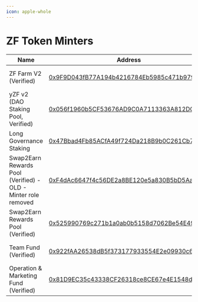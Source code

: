 ```yaml
---
icon: apple-whole
---
```


# ZF Token Minters



| Name                                                          | Address                                                                                                                              | Owner                                                                                                                 |
| ------------------------------------------------------------- | ------------------------------------------------------------------------------------------------------------------------------------ | --------------------------------------------------------------------------------------------------------------------- |
| ZF Farm V2 (Verified)                                         | [0x9F9D043fB77A194b4216784Eb5985c471b979D67](https://explorer.zksync.io/address/0x9F9D043fB77A194b4216784Eb5985c471b979D67#contract) | [Timelock Core 24 hours](https://explorer.zksync.io/address/0xcE043a95f415D7873585E92904ea11955Ba38fE5#contract)      |
| yZF v2 (DAO Staking Pool, Verified)                           | [0x056f1960b5CF53676AD9C0A7113363A812DC0c8e](https://explorer.zksync.io/address/0x056f1960b5CF53676AD9C0A7113363A812DC0c8e)          | [Multisig Core Wallet](https://app.safe.global/settings/setup?safe=zksync:0x0D64C4eb0547C1F51b78Fb1A53583dC9042238C0) |
| Long Governance Staking                                       | [0x47Bbad4Fb85ACfA49f724Da218B9b0C261Cb7b4b](https://explorer.zksync.io/address/0x47Bbad4Fb85ACfA49f724Da218B9b0C261Cb7b4b#contract) | [Multisig Core Wallet](https://app.safe.global/settings/setup?safe=zksync:0x0D64C4eb0547C1F51b78Fb1A53583dC9042238C0) |
| Swap2Earn Rewards Pool (Verified) - OLD - Minter role removed | [0xF4dAc6647f4c56DE2a8BE120e5a830B5bD5Aae91](https://explorer.zksync.io/address/0xF4dAc6647f4c56DE2a8BE120e5a830B5bD5Aae91#contract) | [Multisig Core Wallet](https://app.safe.global/settings/setup?safe=zksync:0x0D64C4eb0547C1F51b78Fb1A53583dC9042238C0) |
| Swap2Earn Rewards Pool (Verified)                             | [0x525990769c271b1a0ab0b5158d7062Be54E4983D](https://explorer.zksync.io/address/0x525990769c271b1a0ab0b5158d7062Be54E4983D)          | [Multisig Core Wallet](https://app.safe.global/settings/setup?safe=zksync:0x0D64C4eb0547C1F51b78Fb1A53583dC9042238C0) |
| Team Fund (Verified)                                          | [0x922fAA26538dB5f373177933554E2e09930c6447](https://explorer.zksync.io/address/0x922fAA26538dB5f373177933554E2e09930c6447#contract) | [Timelock Funds 24 hours](https://explorer.zksync.io/address/0x4305CF9f4Ad5427D6614e7207803E2426497917A#contract)     |
| Operation & Marketing Fund (Verified)                         | [0x81D9EC35c43338CF26318ce8CE67e4E1548de473](https://explorer.zksync.io/address/0x81D9EC35c43338CF26318ce8CE67e4E1548de473#contract) | [Timelock Funds 24 hours](https://explorer.zksync.io/address/0x4305CF9f4Ad5427D6614e7207803E2426497917A#contract)     |

